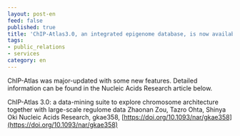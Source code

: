 ```yaml
---
layout: post-en
feed: false
published: true
title: 'ChIP-Atlas3.0, an integrated epigenome database, is now available.'
tags:
- public_relations
- services
category: en
---
```

ChIP-Atlas was major-updated with some new features.
Detailed information can be found in the Nucleic Acids Research article below.

ChIP-Atlas 3.0: a data-mining suite to explore chromosome architecture together with large-scale regulome data 
Zhaonan Zou, Tazro Ohta, Shinya Oki
Nucleic Acids Research, gkae358, [https://doi.org/10.1093/nar/gkae358](https://doi.org/10.1093/nar/gkae358)
